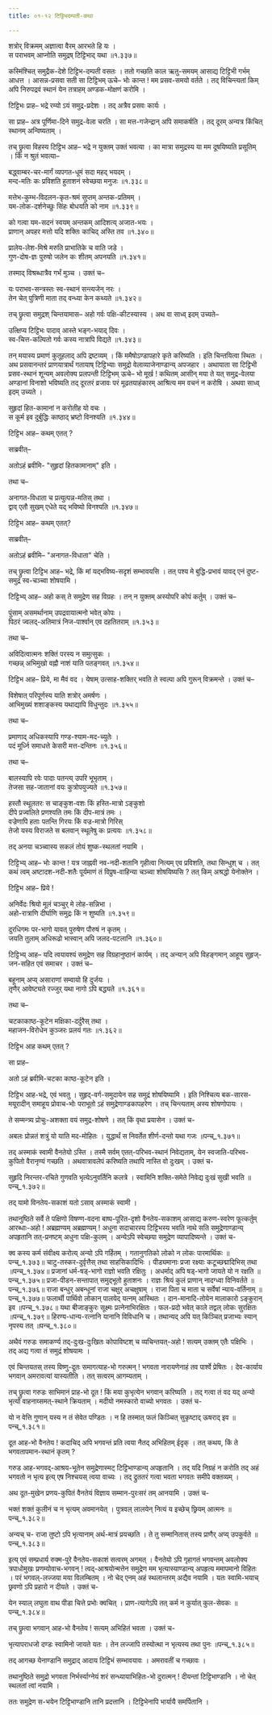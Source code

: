 ```yaml
---
title: ०१-१२ टिट्टिभदम्पती-कथा

---
```

शत्रोर् विक्रमम् अज्ञात्वा वैरम् आरभते हि यः ।  
स पराभवम् आप्नोति समुद्रष् टिट्टिभाद् यथा ॥१.३३७॥  

कस्मिंश्चित् समुद्रैक-देशे टिट्टिभ-दम्पती वसतः । ततो गच्छति काल ऋतु-समयम् आसाद्य टिट्टिभी गर्भम् आधत्त । आसन्न-प्रसवा सती सा टिट्टिभम् ऊचे– भोः कान्त ! मम प्रसव-समयो वर्तते । तद् विचिन्त्यतां किम् अपि निरुपद्रवं स्थानं येन तत्राहम् अण्डक-मोक्षणं करोमि ।  

टिट्टिभः प्राह– भद्रे रम्यो ऽयं समुद्र-प्रदेशः । तद् अत्रैव प्रसवः कार्यः ।  

सा प्राह– अत्र पूर्णिमा-दिने समुद्र-वेला चरति । सा मत्त-गजेन्द्रान् अपि समाकर्षति । तद् दूरम् अन्यत्र किंचित् स्थानम् अन्विष्यताम् ।  

तच् छ्रुत्वा विहस्य टिट्टिभ आह– भद्रे न युक्तम् उक्तं भवत्या । का मात्रा समुद्रस्य या मम दूषयिष्यति प्रसूतिम् । किं न श्रुतं भवत्या–

बद्ध्वाम्बर-चर-मार्गं व्यपगत-धूमं सदा महद् भयदम् ।  
मन्द-मतिः कः प्रविशति हुताशनं स्वेच्छया मनुजः ॥१.३३८॥  

मत्तेभ-कुम्भ-विदलन-कृत-श्रमं सुप्तम् अन्तक-प्रतिमम् ।  
यम-लोक-दर्शनेच्छुः सिंहः बोधयति को नाम ॥१.३३९॥  

को गत्वा यम-सदनं स्वयम् अन्तकम् आदिशत्य् अजात-भयः ।  
प्राणान् अपहर मत्तो यदि शक्तिः काचिद् अस्ति तव ॥१.३४०॥  

प्रालेय-लेश-मिश्रे मरुति प्राभातिके च वाति जडे ।  
गुण-दोष-ज्ञः पुरुषो जलेन कः शीतम् अपनयति ॥१.३४१॥  

तस्माद् विश्रब्धात्रैव गर्भं मुञ्च । उक्तं च–  

यः पराभव-सन्त्रस्तः स्व-स्थानं सन्त्यजेन् नरः ।  
तेन चेत् पुत्रिणी माता तद् वन्ध्या केन कथ्यते ॥१.३४२॥  

तच् छ्रुत्वा समुद्रश् चिन्तयामास– अहो गर्वः पक्षि-कीटस्यास्य । अथ वा साध्व् इदम् उच्यते–  

उत्क्षिप्य टिट्टिभः पादाव् आस्ते भङ्ग-भयाद् दिवः ।  
स्व-चित्त-कल्पितो गर्वः कस्य नात्रापि विद्यते ॥१.३४३॥  

तन् मयास्य प्रमाणं कुतूहलाद् अपि द्रष्टव्यम् । किं ममैषोऽण्डापहारे कृते करिष्यति । इति चिन्तयित्वा स्थितः । अथ प्रसवानन्तरं प्राणयात्रार्थं गतायाष् टिट्टिभ्याः समुद्रो वेलाव्याजेनाण्डान्य् अपजहार । अथायाता सा टिट्टिभी प्रसव-स्थानं शून्यम् अवलोक्य प्रलपन्ती टिट्टिभम् ऊचे– भो मूर्ख ! कथितम् आसीन् मया ते यत् समुद्र-वेलया अण्डानां विनाशो भविष्यति तद् दूरतरं व्रजावः परं मूढतयाहंकारम् आश्रित्य मम वचनं न करोषि । अथवा साध्व् इदम् उच्यते ।  

सुहृदां हित-कामानां न करोतीह यो वचः ।  
स कूर्म इव दुर्बुद्धिः काष्ठाद् भ्रष्टो विनश्यति ॥१.३४४॥  

टिट्टिभ आह– कथम् एतत् ?  

साब्रवीत्–  

 <div class="js_include" includetitle="true" newlevelforh1="3" unfilled url="../01-13_kambugrIvaH_kUrmaH/"></div>

अतोऽहं ब्रवीमि- "सुहृदां हितकामानाम्" इति ।  

 तथा च–  

अनागत-विधाता च प्रत्युत्पन्न-मतिस् तथा ।  
द्वाव् एतौ सुखम् एधेते यद् भविष्यो विनश्यति ॥१.३४७॥  

टिट्टिभ आह– कथम् एतत्?  

साब्रवीत्–  

<div class="js_include" includetitle="true" newlevelforh1="3" unfilled url="../01-14_matsyatrayakathA/"></div>

अतोऽहं ब्रवीमि– "अनागत-विधाता" चेति ।  

तच् छ्रुत्वा टिट्टिभ आह– भद्रे, किं मां यद्भविष्य-सदृशं सम्भावयसि । तत् पश्य मे बुद्धि-प्रभावं यावद् एनं दुष्ट-समुद्रं स्व-चञ्च्वा शोषयामि ।  

टिट्टिभ्य् आह– अहो कस् ते समुद्रेण सह विग्रहः । तन् न युक्तम् अस्योपरि कोपं कर्तुम् । उक्तं च–  

पुंसाम् असमर्थानाम् उपद्रवायात्मनो भवेत् कोपः ।  
पिठरं ज्वलद्-अतिमात्रं निज-पार्श्वान् एव दहतितराम् ॥१.३५३॥


तथा च–  

अविदित्वात्मनः शक्तिं परस्य न समुत्सुकः ।  
गच्छन्न् अभिमुखो वह्नौ नाशं याति पतङ्गवत् ॥१.३५४॥

टिट्टिभ आह– प्रिये, मा मैवं वद ।   येषाम् उत्साह-शक्तिर् भवति ते स्वल्पा अपि गुरून् विक्रमन्ते । उक्तं च–  

विशेषात् परिपूर्णस्य याति शत्रोर् अमर्षणः ।  
आभिमुख्यं शशाङ्कस्य यथाद्यापि विधुन्तुदः ॥१.३५५॥  

तथा च–    

प्रमाणाद् अधिकस्यापि गण्ड-श्याम-मद-च्युतेः ।   
पदं मूर्ध्नि समाधत्ते केसरी मत्त-दन्तिनः ॥१.३५६॥  

तथा च–  

बालस्यापि रवेः पादाः पतन्त्य् उपरि भूभृताम् ।  
तेजसा सह-जातानां वयः कुत्रोपयुज्यते ॥१.३५७॥  

हस्तौ स्थूलतरः स चाङ्कुश-वशः किं हस्ति-मात्रो ऽङ्कुशो  
दीपे प्रज्वलिते प्रणश्यति तमः किं दीप-मात्रं तमः ।  
वज्रेणापि हताः पतन्ति गिरयः किं वज्र-मात्रो गिरिस्  
तेजो यस्य विराजते स बलवान् स्थूलेषु कः प्रत्ययः ॥१.३५८॥  

तद् अनया चञ्च्वास्य सकलं तोयं शुष्क-स्थलतां नयामि ।  

टिट्टिभ्य् आह– भोः कान्त ! यत्र जाह्नवी नव-नदी-शतानि गृहीत्वा नित्यम् एव प्रविशति, तथा सिन्धुश् च । तत् कथं त्वम् अष्टादश-नदी-शतैः पूर्यमाणं तं विप्रुष-वाहिन्या चञ्च्वा शोषयिष्यसि ? तत् किम् अश्रद्धो येनोक्तेन ।  

टिट्टिभ आह– प्रिये !  

अनिर्वेदः श्रियो मूलं चञ्चुर् मे लोह-सन्निभा ।  
अहो-रात्राणि दीर्घाणि समुद्रः किं न शुष्यति ॥१.३५९॥  

दुरधिगमः पर-भागो यावत् पुरुषेण पौरुषं न कृतम् ।  
जयति तुलाम् अधिरूढो भास्वान् अपि जलद-पटलानि ॥१.३६०॥  

टिट्टिभ्य् आह– यदि त्वयावश्यं समुद्रेण सह विग्रहानुष्ठानं कार्यम् । तद् अन्यान् अपि विहङ्गमान् आहूय सुहृज्-जन-सहित एवं समाचर । उक्तं च–  

बहूनाम् अप्य् असाराणां सम्वायो हि दुर्जयः ।  
तृणैर् आवेष्ट्यते रज्जुर् यथा नागो ऽपि बद्ध्यते ॥१.३६१॥  

तथा च–  

चटकाकाष्ठ-कूटेन मक्षिका-दर्दुरैस् तथा ।  
महाजन-विरोधेन कुञ्जरः प्रलयं गतः ॥१.३६२॥

टिट्टिभ आह कथम् एतत् ?  

सा प्राह–  

<div class="js_include" includetitle="true" newlevelforh1="3" unfilled url="../01-15_kunjarachaTakadampatIkathA/"></div>

अतो ऽहं ब्रवीमि-चटका काष्ठ-कूटेन इति ।

टिट्टिभ आह-भद्रे, एवं भवतु । सुहृद्-वर्ग-समुदायेन सह समुद्रं शोषयिष्यामि । इति निश्चित्य बक-सारस-मयूरादीन् समाहूय प्रोवाच-भोः पराभूतो ऽहं समुद्रेणाण्डकापहरेण । तच् चिन्त्यताम् अस्य शोषणोपायः ।

ते सम्मन्त्र्य प्रोचुः-अशक्ता वयं समुद्र-शोषणे । तत् किं वृथा प्रयासेन । उक्तं च-

अबलः प्रोन्नतं शत्रुं यो याति मद-मोहितः ।
युद्धार्थं स निवर्तेत शीर्ण-दन्तो यथा गजः ॥पन्च्_१.३७१॥

तद् अस्माकं स्वामी वैनतेयो ऽस्ति । तस्मै सर्वम् एतत्-परिभव-स्थानं निवेद्यताम्, येन स्वजाति-परिभव-कुपितो वैरानृण्यं गच्छति । अथवात्रावलेपं करिष्यति तथापि नास्ति वो दुःखम् । उक्तं च-

सुहृदि निरन्तर-रचिते गुणवति भृत्येऽनुवर्तिनि कलत्रे ।
स्वामिनि शक्ति-समेते निवेद्य दुःखं सुखी भवति ॥पन्च्_१.३७२॥

तद् यामो विनतेय-सकाशं यतो ऽसाव् अस्माकं स्वामी ।

तथानुष्ठिते सर्वे ते पक्षिणो विषण्ण-वदना बाष्प-पूरित-दृशो वैनतेय-सकाशम् आसाद्य करुण-स्वरेण फूत्कर्तुम् आरब्धाः-अहो ! अब्रह्मण्यम् अब्रह्मण्यम् ! अधुना सदाचारस्य टिट्टिभस्य भवति नाथे सति समुद्रेणाण्डान्य् अपहृतानि तत्-प्रनष्टम् अधुना पक्षि-कुलम् । अन्येऽपि स्वेच्छया समुद्रेण व्यापादिष्यन्ते । उक्तं च-

क्व कस्य कर्म संवीक्ष्य करोत्य् अन्यो ऽपि गर्हितम् ।
गतानुगतिको लोको न लोकः पारमार्थिकः ॥पन्च्_१.३७३॥
चाटु-तस्कर-दुर्वृत्तैस् तथा साहसिकादिभिः ।
पीड्यमानाः प्रजा रक्ष्याः कटूच्छद्मादिभिस् तथा ॥पन्च्_१.३७४॥
प्रजानां धर्म-षड्-भागो राज्ञो भवति रक्षितुः ।
अधर्माद् अपि षड्-भागो जायते यो न रक्षति ॥पन्च्_१.३७५॥
प्रजा-पीडन-सन्तापात् समुद्भूतो हुताशनः ।
राज्ञः श्रियं कुलं प्राणान् नादग्ध्वा विनिवर्तते ॥पन्च्_१.३७६॥
राजा बन्धुर् अबन्धूनां राजा चक्षुर् अचक्षुषाम् ।
राजा पिता च माता च सर्वेषां न्याय-वर्तिनाम् ॥पन्च्_१.३७७॥
फलार्थी पार्थिवो लोकान् पालयेद् यत्नम् आस्थितः ।
दान-मानादि-तोयेन मालाकारो ऽङ्कुरान् इव ॥पन्च्_१.३७८॥
यथा बीजाङ्कुरः सूक्ष्मः प्रत्नेनाभिरक्षितः ।
फल-प्रदो भवेत् काले तद्वल् लोकः सुरक्षितः ॥पन्च्_१.३७९॥
हिरण्य-धान्य-रत्नानि यानानि विविधानि च ।
तथान्यद् अपि यत् किञ्चित् प्रजाभ्यः स्यान् नृपस्य तत् ॥पन्च्_१.३८०॥

अथैवं गरुडः समाकर्ण्य तद्-दुःख-दुःखितः कोपाविष्टश् च व्यचिन्तयत्-अहो ! सत्यम् उक्तम् एतैः पक्षिभिः । तद् अद्य गत्वा तं समुद्रं शोषयामः ।

एवं चिन्तयतस् तस्य विष्णु-दूतः समागत्याह-भो गरुत्मन् ! भगवता नारायणेनाहं तव पार्श्वे प्रेषितः । देव-कार्याय भगवान् अमरावत्यां यास्यतीति । तत् सत्वरम् आगम्यताम् ।

तच् छ्रुत्वा गरुडः साभिमानं प्राह-भो दूत ! किं मया कुभृत्येन भगवान् करिष्यति । तद् गत्वा तं वद यद् अन्यो भृत्यो वाहनाय्समत्-स्थाने क्रियताम् । मदीयो नमस्कारो वाच्यो भगवतः । उक्तं च-

यो न वेत्ति गुणान् यस्य न तं सेवेत पण्डितः ।
न हि तस्मात् फलं किञ्चित् सुकृष्टाद् ऊषराद् इव ॥पन्च्_१.३८१॥

दूत आह-भो वैनतेय ! कदाचिद् अपि भगवन्तं प्रति त्वया नैतद् अभिहितम् ईदृक् । तत् कथय, किं ते भगवतापमान-स्थानं कृतम् ?

गरुड आह-भगवद्-आश्रय-भूतेन समुद्रेणास्मट् टिट्टिभाण्डान्य् अपहृतानि । तद् यदि निग्रहं न करोति तद् अहं भगवतो न भृत्य इत्य् एष निश्चयस् त्वया वाच्यः । तद् द्रुततरं गत्वा भवता भगवतः समीपे वक्तव्यम् ।

अथ दूत-मुखेन प्रणय-कुपितं वैनतेयं विज्ञाय सम्मान-पुरःसरं तम् आनयामि । उक्तं च-

भक्तं शक्तं कुलीनं च न भृत्यम् अवमानयेत् ।
पुत्रवल् लालयेन् नित्यं य इच्छेच् छ्रियम् आत्मनः ॥पन्च्_१.३८२॥

अन्यच् च-
राजा तुष्टो ऽपि भृत्यानाम् अर्थ-मात्रं प्रयच्छति ।
ते तु सम्मानितास् तस्य प्राणैर् अप्य् उपकुर्वते ॥पन्च्_१.३८३॥

इत्य् एवं सम्प्रधार्य रुक्म-पुरे वैनतेय-सकाशं सत्वरम् अगमत् । वैनतेयो ऽपि गृहागतं भगवन्तम् अवलोक्य त्रपाधोमुखः प्रणम्योवाच-भगवन् ! त्वद्-आश्रयोन्मत्तेन समुद्रेण मम भृत्यास्याण्डान्य् अपहृत्य ममापमानो विहितः । परं भगवल्-लज्जया मया विलम्बितम् । नो चेद् एनम् अहं स्थलान्तरम् अद्यैव नयामि । यतः स्वामि-भयाच् छ्रवणो ऽपि प्रहारो न दीयते । उक्तं च-

येन स्याल् लघुता वाथ पीडा चित्ते प्रभोः क्वचित् ।
प्राण-त्यागेऽपि तत् कर्म न कुर्यात् कुल-सेवकः ॥पन्च्_१.३८४॥

तच् छ्रुत्वा भगवान् आह-भो वैनतेय ! सत्यम् अभिहितं भवता । उक्तं च-

भृत्यापराधजो दण्डः स्वामिनो जायते यतः ।
तेन लज्जापि तस्योत्था न भृत्यस्य तथा पुनः ॥पन्च्_१.३८५॥

तद् आगच्छ येनाण्डानि समुद्राद् आदाय टिट्टिभं सम्भावयावः । अमरावतीं च गच्छावः ।

तथानुष्ठिते समुद्रो भगवता निर्भर्स्याग्नेयं शरं सन्ध्यायाभिहितः-भो दुरात्मन् ! दीयन्तां टिट्टिभाण्डानि । नो चेत् स्थलतां त्वां नयामि ।

ततः समुद्रेण स-भयेन टिट्टिभाण्डानि तानि प्रदत्तानि । टिट्टिभेनापि भार्यायै समर्पितानि ।